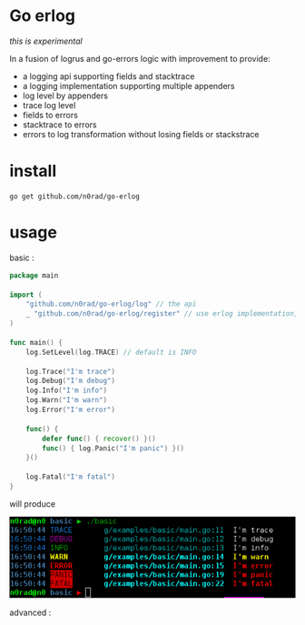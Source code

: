 # Go erlog

*this is experimental*

In a fusion of logrus and go-errors logic with improvement to provide:
- a logging api supporting fields and stacktrace
- a logging implementation supporting multiple appenders
- log level by appenders
- trace log level
- fields to errors
- stacktrace to errors
- errors to log transformation without losing fields or stackstrace

# install

```shell
go get github.com/n0rad/go-erlog
```

# usage

basic :
```go
package main

import (
	"github.com/n0rad/go-erlog/log" // the api
	_ "github.com/n0rad/go-erlog/register" // use erlog implementation, with default appender (colored to stderr)
)

func main() {
	log.SetLevel(log.TRACE) // default is INFO

	log.Trace("I'm trace")
	log.Debug("I'm debug")
	log.Info("I'm info")
	log.Warn("I'm warn")
	log.Error("I'm error")

	func() {
		defer func() { recover() }()
		func() { log.Panic("I'm panic") }()
	}()

	log.Fatal("I'm fatal")
}
```

will produce

![basic](https://raw.githubusercontent.com/n0rad/go-erlog/master/docs/basic.png)

advanced :

